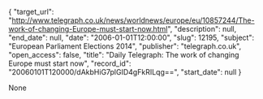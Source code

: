 {
  "target_url": "http://www.telegraph.co.uk/news/worldnews/europe/eu/10857244/The-work-of-changing-Europe-must-start-now.html", 
  "description": null, 
  "end_date": null, 
  "date": "2006-01-01T12:00:00", 
  "slug": 12195, 
  "subject": "European Parliament Elections 2014", 
  "publisher": "telegraph.co.uk", 
  "open_access": false, 
  "title": "Daily Telegraph: The work of changing Europe must start now", 
  "record_id": "20060101T120000/dAkbHiG7plGID4gFkRILqg==", 
  "start_date": null
}

None